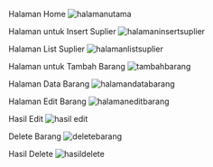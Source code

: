 Halaman Home
![halamanutama](https://github.com/user-attachments/assets/5f23ba80-e35a-4145-ac3c-ba6d14f7ced3)

Halaman untuk Insert Suplier
![halamaninsertsuplier](https://github.com/user-attachments/assets/ca3c9593-6b72-4309-bfb4-6fe0bba2297c)

Halaman List Suplier
![halamanlistsuplier](https://github.com/user-attachments/assets/9f57d8e0-706a-4c9a-9f12-1e2135f85597)

Halaman untuk Tambah Barang
![tambahbarang](https://github.com/user-attachments/assets/6bbe4ed3-04d9-4a70-a12a-42e3a9292c8c)

Halaman Data Barang
![halamandatabarang](https://github.com/user-attachments/assets/7398bc36-92cd-4e9b-b6e3-a487a690cf71)

Halaman Edit Barang
![halamaneditbarang](https://github.com/user-attachments/assets/745ad73d-0eda-466e-afec-a4cfd7e37f6d)

Hasil Edit
![hasil edit](https://github.com/user-attachments/assets/cd1a71af-5601-4952-bf68-a31146b02e19)

Delete Barang
![deletebarang](https://github.com/user-attachments/assets/1b10167b-5341-4faa-88db-754fed0bbcf0)

Hasil Delete
![hasildelete](https://github.com/user-attachments/assets/54bd70b3-49ce-44ed-aeb2-b0d46b1734cb)
